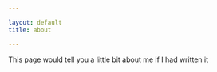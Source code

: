 ```yaml
---

layout: default
title: about

---
```


This page would tell you a little bit about me if I had written it
